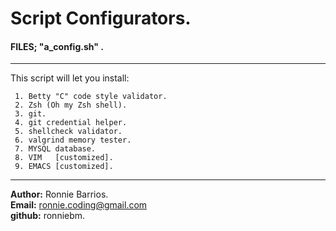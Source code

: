 # Script Configurators.  
  
#### FILES;  "a_config.sh" .
---------------------------------
This script will let you install:  

     1. Betty "C" code style validator.  
     2. Zsh (Oh my Zsh shell).  
     3. git.  
     4. git credential helper.  
     5. shellcheck validator.  
     6. valgrind memory tester.  
     7. MYSQL database.  
     8. VIM   [customized].  
     9. EMACS [customized].  

---------------------------------  
<b>Author:</b> Ronnie Barrios.  
<b>Email:</b> ronnie.coding@gmail.com  
<b>github:</b> ronniebm.
